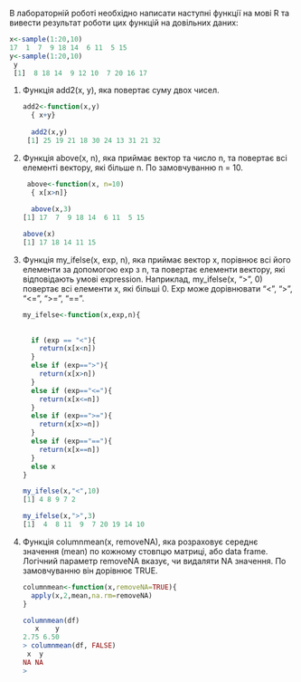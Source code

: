 В лабораторній роботі необхідно написати наступні функції на мові R та вивести результат роботи цих функцій на довільних даних:

```r
x<-sample(1:20,10)
17  1  7  9 18 14  6 11  5 15
y<-sample(1:20,10)
 y
 [1]  8 18 14  9 12 10  7 20 16 17
```

1. Функція add2(x, y), яка повертає суму двох чисел.

	```r
	add2<-function(x,y)
	  { x+y}
	  
	  add2(x,y)
	 [1] 25 19 21 18 30 24 13 31 21 32
	```
2. Функція above(x, n), яка приймає вектор та число n, та повертає всі елементі вектору, які більше n. По замовчуванню n = 10.

	```r
	 above<-function(x, n=10)
	  { x[x>n]}
	  
	  above(x,3)
	[1] 17  7  9 18 14  6 11  5 15
	
	above(x)
	[1] 17 18 14 11 15
	```
3. Функція my_ifelse(x, exp, n), яка приймає вектор x, порівнює всі його елементи за допомогою exp з n, та повертає елементи вектору, 
які відповідають умові expression. Наприклад, my_ifelse(x, “>”, 0) повертає всі елементи x, які більші 0. Exp може дорівнювати “<”, “>”,
“<=”, “>=”, “==”.

	```r
	my_ifelse<-function(x,exp,n){
	  
	  
	  if (exp == "<"){
	    return(x[x<n])
	  }
	  else if (exp==">"){
	    return(x[x>n])
	  }
	  else if (exp=="<="){
	    return(x[x<=n])
	  }
	  else if (exp==">="){
	    return(x[x>=n])
	  }
	  else if (exp=="=="){
	    return(x[x==n])
	  }
	  else x
	}
	
	my_ifelse(x,"<",10)
	[1] 4 8 9 7 2
	
	my_ifelse(x,">",3)
	[1]  4  8 11  9  7 20 19 14 10
	```
4. Функція columnmean(x, removeNA), яка розраховує середнє значення (mean) по кожному стовпцю матриці, або data frame. Логічний параметр
removeNA вказує, чи видаляти NA значення. По замовчуванню він дорівнює TRUE.

	```r
	columnmean<-function(x,removeNA=TRUE){
	  apply(x,2,mean,na.rm=removeNA)
	}
	
	columnmean(df)
	   x    y 
	2.75 6.50 
	> columnmean(df, FALSE)
	 x  y 
	NA NA 
	> 
	```
 
